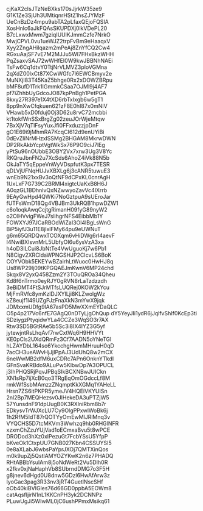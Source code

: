cjKaX2clsJTzNeBXks170sJjrkW35ze9
G1K1Ze3SjUh3UMtiqnrHStZ1hsZJYMzF
UeCnBzDz4mpu9abTA2pLfaxQEjoFQSIA
XosHnlc6aJkFQAsSKUPDXj0lkVDePL20
B7cLxwxMwm7gziqIUUlKJmmCzfe7NrkO
MwjCPVL0vu1ueWJZ2trpFvBm9eHaaqxV
Xyy2ZngAHilqazm2mPeAj8ZnYfCQ2Cw4
RGxuAajSF7vE7M2MJJu5Wl7FHxBkzWHH
PqZsaxvSAJ72wWHfEI0W9kwJBBNhNAEi
TsFw6Cq1dtvY0TtjNrVLMVZ3pIoVGMna
2qXdZ00lxCt87XCwWGfc7l6EWCBmyv2e
MuNXjI83T45KaZ5bhge0Rx2xDOWZBRpu
bMF8ufD1Trk1IGmmkCSaa7OJMl9j4AF7
pf7iZhhbUyGdcoJO87kpPnBgh1PetPGA
8kxy27R397e1X4tXD6rbTxIxgb6w5gT1
8pp9nXwCfqkuen621zF8E0hI87x0mNIV
VHawb5xD0fduj0Oj3D62u8rvC72mcbbi
kt1tokfWnSSxBrgZg02zeuJOrWjeMtqw
7BxXjV7qTlFsyYuxJfi0FFxduzzjpDnF
gO1E69i9jMhmRA7KcqCI612d9enUYiBi
0dEvZIiNrMHzxlSSMg2BHGAM8MkrwDWN
DP2RkAkbYcptVgtWkSx76P9O9ciJ7lEg
yPtSu96nOUbbE3OBY2Vx7xrw3Ug3V8Yc
RKQruJbnFN2u7XcSds6AhoZ4iVk88N5b
OkJaTY5qEppeVnWyVDspfutK3px7TESR
qDLVjUFNqHUJvXBXLg6j3cANR5tuwuE3
wnEb9N21xxBv3oQtNF9dCPxKL0cnrAgH
1UxLxF7G739C2BRMI4xigtcUaKxB8H6J
A0qzGL1BDhnlvQxNZwwyoZavVc4IXrrb
9EAyGwHpd4QWKi7NoGztpuA9sUEroJar
fUTFsWmD18Qg4VBJBm3UkRQB1hpwDZW1
c6o1oqkAwqCcjtgRimanH09fyG89nyW2
o2OlHVvigFWeJ7slihgrNFS4EibbMb1Y
FOWXYJ97JCaRBOdWiZaI3Ol4lBgLsWnG
BiP5iyfJ3u11E8jlxlFMy64pu9eUWNuT
g6m65QRDQwxTCOXqm6vHiDWg6rI4aevF
I4NwiBXIsvnMrL5UbfyOI6u6ysVzA3xa
h4oD3ILCui8JbNtTe4VwUguoKj7w6Pb1
N8Cigv2XRCldaWPNGSHJP2CIcvLS6BoK
COYVObk5EKEYwBZairhLtWuoc0HwHJ8q
Us8WP29lj09tKPGQAEJmKwnV6MP24chd
Skqx8V2yxQ458Zzm2Y3TOuQROa34Qheu
Kd8f6nTrmo0eyRJY0gRVN8rLaTzdzzdh
3eBiDMT4FtSJrMTfsLUQRej0KOW2kYcu
MjFmRVfc8ymKzlDJXYlLji8KLZwolgWz
kZ8eujf1l49UZgPJzFnaXkN3mYwX9jqk
JDMxxmUDfg9lA67asPD5MwXXmEYDaQLC
O5p4p217Vc6nfE7GAgQ0nDTyLjgOhQup
dY5YeyJIi1ydR6jJqlfvShIf0KcEp3ti
SDziygzPtyqidwYLa4CCZe3WqSO3r7AX
Rtw3SD5BGtRAe5b5Sc3i8IX4IYZ3G5yf
jytewjntRsLhqAvf7rwCxtWq6H9HHVYt
KE0pCls2UXdQRmFz3Cf7AADN5oYNeTGl
hLZAYDbL164so6YkcchgHwmMHruuH0qD
7acCH3ueAWvHjJjIPpAJ3UdUhQ8w2mCX
6neWwMB2dfM6uxCDRc7APn6OnknYTkdI
GFnSvaKRBdo9ALuPw5KlbwDp7A3OPUCL
j3IhPHQSRjPqvJPBqSIkBCXNBwJUICkn
XN1sRp7ijXcB0qo3TRgEqOmOGdccLf8M
rmkWfSsbMAmzzZNqmptKkXGMq1YAHeLL
Hrsn7ZS6itPKPR5ymeJV4HQEiVKYUISn
2nl2Bp7MEQHezsv0JlHekeDA3uPTZjW5
57YunsdnF91dpUugB0K3RXlniRbm8b7r
EDkysvTrWJXcLU7Cy9OlgPPxwlWoBk6j
1h2RfM5IdT87rQOTYyOmEwMlJRlMnq3v
VYQCHS5D7tcMKVm3Wwhzq9hb0RHGlNFR
xzxmChZzuYUjVad1oECmxaBvu5t8wPCE
DRODod3hXz0xIPezuGt7FcbYSsU5YfpP
bKveOk1CtxpUU7GNB027Kbn4CSSUYSI5
0e8aXLabJ6wbsPaYprJXOj7QMTXinQos
m0k9upZj5QstlAMYOZYKwK2n6z7PHADQ
RHtABBbYsuIAm8j5oNdWeRt2Vu5DIh0R
x2fkv0xjNaHaphVb8SUbrndDMG7o3F5H
g8jnev6dHgd0U8dnw5GDzl6HwAfArw3z
IyoGac3pag3R33nv3jRT4GuetlNscSHf
oOb40kiBVIGles76d66GD0ppbA5EOWm8
catAqsfIjirN1nL1KKCnPH3yk2DCNNPz
PLuwUgJi5WIwML0jC6ushPPmxMsikq61
